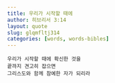 ```yaml
---
title: 우리가 시작할 때에
author: 히브리서 3:14
layout: quote
slug: glqmfltj314
categories: [words, words-bibles]
---
```


```
우리가 시작할 때에 확신한 것을
끝까지 견고히 잡으면
그리스도와 함께 참예한 자가 되리라
```
